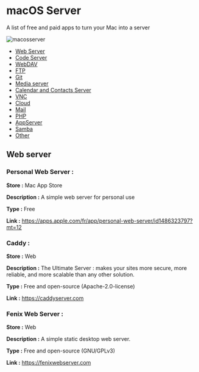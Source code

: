 # macOS Server
A list of free and paid apps to turn your Mac into a server

![macosserver](https://github.com/Enzo-zsh/macos-server/assets/74509560/f3d0f891-4c0b-49b7-b5a7-3708180f8fed)

- [Web Server](#web-server)
- [Code Server](#code-server)
- [WebDAV](#webdav)
- [FTP](#FTP)
- [Git](#git)
- [Media server](#media-server)
- [Calendar and Contacts Server](#calendar-contact-server)
- [VNC](#calendar-contact-server)
- [Cloud](#cloud)
- [Mail](#mail)
- [PHP](#PHP)
- [AppServer](#appserver)
- [Samba](#HomeKit)
- [Other](#other)

## Web server

### Personal Web Server :

**Store :**  Mac App Store

**Description :** A simple web server for personal use

**Type :** Free

**Link :** https://apps.apple.com/fr/app/personal-web-server/id1486323797?mt=12

### Caddy :

**Store :**  Web

**Description :** The Ultimate Server : makes your sites more secure, more reliable, and more scalable than any other solution.

**Type :** Free and open-source (Apache-2.0-license)

**Link :** https://caddyserver.com

### Fenix Web Server :

**Store :**  Web

**Description :** A simple static desktop web server.

**Type :** Free and open-source (GNU/GPLv3)

**Link :** https://fenixwebserver.com

